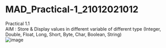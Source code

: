 # MAD_Practical-1_21012021012
Practical 1.1<br/>
AIM : Store & Display values in different variable of different type (Integer, Double, Float, Long, Short, Byte, Char, Boolean, String)<br/>
![image](https://github.com/jaydipchangani/MAD_Practical-1_21012021012/assets/98078979/c258d4e8-3a8c-4b47-bedc-8e49890640c1)
